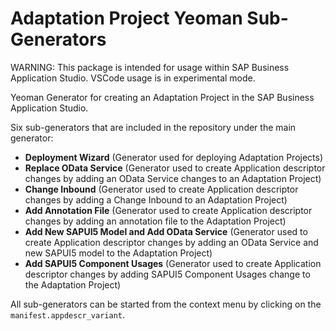 # Adaptation Project Yeoman Sub-Generators

WARNING: This package is intended for usage within SAP Business Application Studio. VSCode usage is in experimental mode.

Yeoman Generator for creating an Adaptation Project in the SAP Business Application Studio.

Six sub-generators that are included in the repository under the main generator:

- **Deployment Wizard** (Generator used for deploying Adaptation Projects)
- **Replace OData Service** (Generator used to create Application descriptor changes by adding an OData Service changes to an Adaptation Project)
- **Change Inbound** (Generator used to create Application descriptor changes by adding a Change Inbound to an Adaptation Project)
- **Add Annotation File** (Generator used to create Application descriptor changes by adding an annotation file to the Adaptation Project)
- **Add New SAPUI5 Model and Add ОData Service** (Generator used to create Application descriptor changes by adding an OData Service and new SAPUI5 model to the Adaptation Project)
- **Add SAPUI5 Component Usages** (Generator used to create Application descriptor changes by adding SAPUI5 Component Usages change to the Adaptation Project)

All sub-generators can be started from the context menu by clicking on the `manifest.appdescr_variant`.
